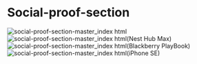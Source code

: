 # Social-proof-section
![social-proof-section-master_index html](https://github.com/randjelovic-jelena/Social-proof-section/assets/125824089/69399c39-12b9-41f3-a294-d28893f73307)
![social-proof-section-master_index html(Nest Hub Max)](https://github.com/randjelovic-jelena/Social-proof-section/assets/125824089/9441038b-f149-4e7f-a737-38bd4c897548)
![social-proof-section-master_index html(Blackberry PlayBook)](https://github.com/randjelovic-jelena/Social-proof-section/assets/125824089/018a21ce-7558-4f37-984e-3745de8dc22f)
![social-proof-section-master_index html(iPhone SE)](https://github.com/randjelovic-jelena/Social-proof-section/assets/125824089/fce9a6b1-1c4a-4715-80e8-75d243c3b0e1)



